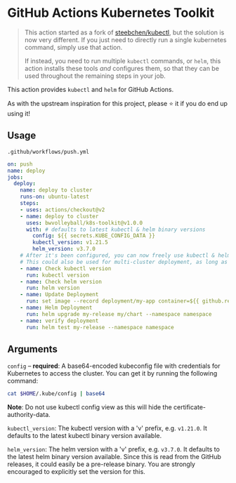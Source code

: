 # GitHub Actions Kubernetes Toolkit
> This action started as a fork of [steebchen/kubectl](https://github.com/steebchen/kubectl), but the solution is now very different.
> If you just need to directly run a single kubernetes command, simply use that action.
> 
> If instead, you need to run multiple `kubectl` commands, or `helm`, this action installs these tools _and_ configures them,
> so that they can be used throughout the remaining steps in your job.

This action provides `kubectl` and `helm` for GitHub Actions.

As with the upstream inspiration for this project, please :star: it if you do end up using it!

## Usage

`.github/workflows/push.yml`

```yaml
on: push
name: deploy
jobs:
  deploy:
    name: deploy to cluster
    runs-on: ubuntu-latest
    steps:
    - uses: actions/checkout@v2
    - name: deploy to cluster
      uses: bwvolleyball/k8s-toolkit@v1.0.0
      with: # defaults to latest kubectl & helm binary versions
        config: ${{ secrets.KUBE_CONFIG_DATA }}
        kubectl_version: v1.21.5
        helm_version: v3.7.0
    # After it's been configured, you can now freely use kubectl & helm commands the rest of the job.
    # This could also be used for multi-cluster deployment, as long as your provided kube config has all required clusters.
    - name: Check kubectl version
      run: kubectl version
    - name: Check helm version
      run: helm version
    - name: Update Deployment
      run: set image --record deployment/my-app container=${{ github.repository }}:${{ github.sha }}
    - name: Helm Deployment
      run: helm upgrade my-release my/chart --namespace namespace
    - name: verify deployment
      run: helm test my-release --namespace namespace
```

## Arguments

`config` – **required**: A base64-encoded kubeconfig file with credentials for Kubernetes to access the cluster. You can get it by running the following command:

```bash
cat $HOME/.kube/config | base64
```
**Note**: Do not use kubectl config view as this will hide the certificate-authority-data.

`kubectl_version`: The kubectl version with a 'v' prefix, e.g. `v1.21.0`. It defaults to the latest kubectl binary version available.

`helm_version`: The helm version with a 'v' prefix, e.g. `v3.7.0`. It defaults to the latest helm binary version available.
Since this is read from the GitHub releases, it could easily be a pre-release binary. You are strongly encouraged to explicitly
set the version for this.
